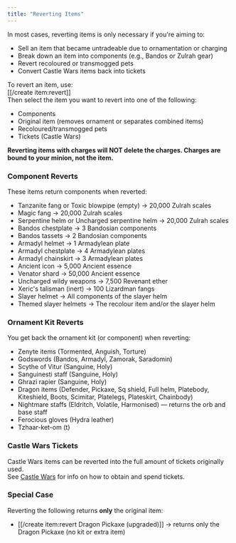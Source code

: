 ```yaml
---
title: "Reverting Items"
---
```


In most cases, reverting items is only necessary if you're aiming to:

- Sell an item that became untradeable due to ornamentation or charging
- Break down an item into components (e.g., Bandos or Zulrah gear)
- Revert recoloured or transmogged pets
- Convert Castle Wars items back into tickets

To revert an item, use:  
[[/create item\:revert]]  
Then select the item you want to revert into one of the following:

- Components
- Original item (removes ornament or separates combined items)
- Recoloured/transmogged pets
- Tickets (Castle Wars)

**Reverting items with charges will NOT delete the charges. Charges are bound to your minion, not the item.**

### Component Reverts

These items return components when reverted:

- Tanzanite fang or Toxic blowpipe (empty) → 20,000 Zulrah scales
- Magic fang → 20,000 Zulrah scales
- Serpentine helm or Uncharged serpentine helm → 20,000 Zulrah scales
- Bandos chestplate → 3 Bandosian components
- Bandos tassets → 2 Bandosian components
- Armadyl helmet → 1 Armadylean plate
- Armadyl chestplate → 4 Armadylean plates
- Armadyl chainskirt → 3 Armadylean plates
- Ancient icon → 5,000 Ancient essence
- Venator shard → 50,000 Ancient essence
- Uncharged wildy weapons → 7,500 Revenant ether
- Xeric's talisman (inert) → 100 Lizardman fangs
- Slayer helmet → All components of the slayer helm
- Themed slayer helmets → The recolour item and/or the slayer helm

### Ornament Kit Reverts

You get back the ornament kit (or component) when reverting:

- Zenyte items (Tormented, Anguish, Torture)
- Godswords (Bandos, Armadyl, Zamorak, Saradomin)
- Scythe of Vitur (Sanguine, Holy)
- Sanguinesti staff (Sanguine, Holy)
- Ghrazi rapier (Sanguine, Holy)
- Dragon items (Defender, Pickaxe, Sq shield, Full helm, Platebody, Kiteshield, Boots, Scimitar, Platelegs, Plateskirt, Chainbody)
- Nightmare staffs (Eldritch, Volatile, Harmonised) — returns the orb and base staff
- Ferocious gloves (Hydra leather)
- Tzhaar-ket-om (t)

### Castle Wars Tickets

Castle Wars items can be reverted into the full amount of tickets originally used.  
See [Castle Wars](../minigames/castle-wars.md) for info on how to obtain and spend tickets.

### Special Case

Reverting the following returns **only** the original item:

- [[/create item\:revert Dragon Pickaxe (upgraded)]] → returns only the Dragon Pickaxe (no kit or extra item)
